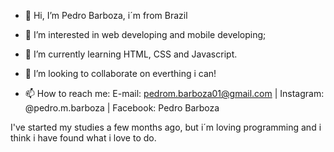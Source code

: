 - 👋 Hi, I’m Pedro Barboza, i´m from Brazil
- 👀 I’m interested in web developing and mobile developing;
- 🌱 I’m currently learning HTML, CSS and Javascript.
- 💞️ I’m looking to collaborate on everthing i can!

- 📫 How to reach me: E-mail: pedrom.barboza01@gmail.com | Instagram: @pedro.m.barboza | Facebook: Pedro Barboza

I've started my studies a few months ago, but i´m loving programming and i think i have found what i love to do.
